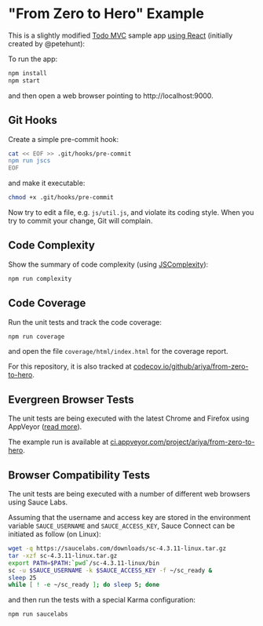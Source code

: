 # "From Zero to Hero" Example

This is a slightly modified [Todo MVC](http://todomvc.com/) sample app
[using React](http://todomvc.com/examples/react/) (initially created
by @petehunt):

To run the app:
```bash
npm install
npm start
```

and then open a web browser pointing to http://localhost:9000.

## Git Hooks

Create a simple pre-commit hook:
```bash
cat << EOF >> .git/hooks/pre-commit
npm run jscs
EOF
```
and make it executable:
```bash
chmod +x .git/hooks/pre-commit
```

Now try to edit a file, e.g. `js/util.js`, and violate its coding style. When you try to commit your change, Git will complain.

## Code Complexity

Show the summary of code complexity (using [JSComplexity](http://jscomplexity.org/)):
```bash
npm run complexity
```

## Code Coverage

Run the unit tests and track the code coverage:
```bash
npm run coverage
```
and open the file `coverage/html/index.html` for the coverage report.

For this repository, it is also tracked at [codecov.io/github/ariya/from-zero-to-hero](https://codecov.io/github/ariya/from-zero-to-hero).

## Evergreen Browser Tests

The unit tests are being executed with the latest Chrome and Firefox using AppVeyor ([read more](http://ariya.ofilabs.com/2015/09/javascript-testing-with-latest-firefox-and-chrome-on-appveyor.html)).

The example run is available at [ci.appveyor.com/project/ariya/from-zero-to-hero](https://ci.appveyor.com/project/ariya/from-zero-to-hero).

## Browser Compatibility Tests

The unit tests are being executed with a number of different web browsers using Sauce Labs.

Assuming that the username and access key are stored in the environment variable `SAUCE_USERNAME` and `SAUCE_ACCESS_KEY`, Sauce Connect can be initiated as follow (on Linux):

```bash
wget -q https://saucelabs.com/downloads/sc-4.3.11-linux.tar.gz
tar -xzf sc-4.3.11-linux.tar.gz
export PATH=$PATH:`pwd`/sc-4.3.11-linux/bin
sc -u $SAUCE_USERNAME -k $SAUCE_ACCESS_KEY -f ~/sc_ready &
sleep 25
while [ ! -e ~/sc_ready ]; do sleep 5; done
```
and then run the tests with a special Karma configuration:
```bash
npm run saucelabs
```
